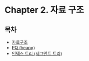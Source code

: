# Chapter 2. 자료 구조
## 목차 
- [자료구조](https://github.com/AAISSJ/AlgorithmStudy/tree/main/2024/Data%20Structure)
- [PQ (heapq)](https://github.com/AAISSJ/AlgorithmStudy/tree/main/2024/Data%20Structure/Priority%20Queue)
- [인덱스 트리 (세그먼트 트리)](https://github.com/AAISSJ/AlgorithmStudy/tree/main/2024/Data%20Structure/Index%20Tree)
